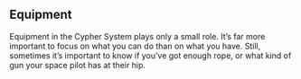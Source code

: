 ## Equipment

<!-- P, ID: 080002 -->

Equipment in the Cypher System plays only a small role. It’s far more important to focus on what you can do than on what you have. Still, sometimes it’s important to know if you’ve got enough rope, or what kind of gun your space pilot has at their hip.

<!-- B, ID: 080003 -->


